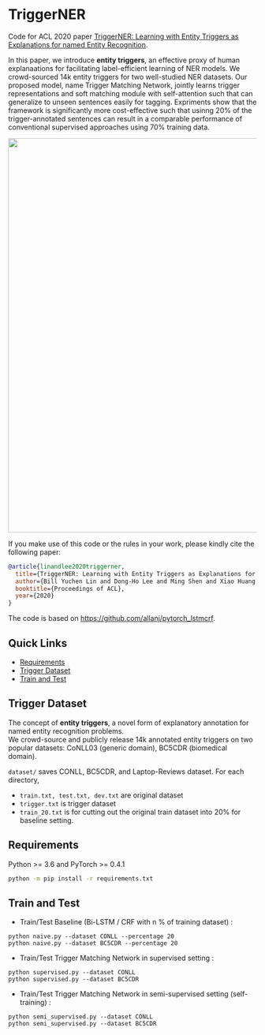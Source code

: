 # TriggerNER
Code for ACL 2020 paper [TriggerNER: Learning with Entity Triggers as Explanations for named Entity Recognition]().

In this paper, we introduce **entity triggers**, an effective proxy of human explanaations for facilitating label-efficient learning of NER models. 
We crowd-sourced 14k entity triggers for two well-studied NER datasets.
Our proposed model, name Trigger Matching Network, jointly learns trigger representations and soft matching module with self-attention such that can generalize to unseen sentences easily for tagging.
Expriments show that the framework is significantly more cost-effective such that usinng 20% of the trigger-annotated sentences can result in a comparable performance of conventional supervised approaches using 70% training data.

<p align="center"><img src="figs/REGD.jpg" width="800"/></p>

If you make use of this code or the rules in your work, please kindly cite the following paper:

```bibtex
@article{linandlee2020triggerner,
  title={TriggerNER: Learning with Entity Triggers as Explanations for Named Entity Recognition},
  author={Bill Yuchen Lin and Dong-Ho Lee and Ming Shen and Xiao Huang and Ryan Moreno, Prashant Shiralkar and Xiang Ren},
  booktitle={Proceedings of ACL},
  year={2020}
}
```

The code is based on https://github.com/allanj/pytorch_lstmcrf.

## Quick Links
* [Requirements](#Requirements)
* [Trigger Dataset](#Trigger-Dataset)
* [Train and Test](#train-and-test)


## Trigger Dataset


The concept of **entity triggers**, a novel form of explanatory annotation for named entity recognition problems.  
We crowd-source and publicly release 14k annotated entity triggers on two popular datasets: 
CoNLL03 (generic domain), BC5CDR (biomedical domain).

`dataset/` saves CONLL, BC5CDR, and Laptop-Reviews dataset. For each directory, 

* `train.txt, test.txt, dev.txt` are original dataset
* `trigger.txt` is trigger dataset
* `train_20.txt` is for cutting out the original train dataset into 20% for baseline setting.


## Requirements
Python >= 3.6 and PyTorch >= 0.4.1
```bash
python -m pip install -r requirements.txt
```

## Train and Test
* Train/Test Baseline (Bi-LSTM / CRF with n % of training dataset) :
```
python naive.py --dataset CONLL --percentage 20
python naive.py --dataset BC5CDR --percentage 20
```

* Train/Test Trigger Matching Network in supervised setting :
```
python supervised.py --dataset CONLL
python supervised.py --dataset BC5CDR
```

* Train/Test Trigger Matching Network in semi-supervised setting (self-training) :
```
python semi_supervised.py --dataset CONLL
python semi_supervised.py --dataset BC5CDR
```
